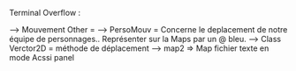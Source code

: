 Terminal Overflow  : 

--> Mouvement Other = 
--> PersoMouv = Concerne le deplacement de notre équipe de personnages.. Représenter sur la Maps par un @ bleu.
--> Class Verctor2D = méthode de déplacement
--> map2 => Map fichier texte en mode Acssi panel
